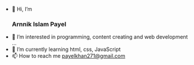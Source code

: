 - 👋 Hi, I’m <h3> Arnnik Islam Payel </h3>
- 👀 I’m interested in programming, content creating and web development ...
- 🌱 I’m currently learning html, css, JavaScript
- 📫 How to reach me payelkhan271@gmail.com 

<!---
ArnnikIslam/ArnnikIslam is a ✨ special ✨ repository because its `README.md` (this file) appears on your GitHub profile.
You can click the Preview link to take a look at your changes.
--->
